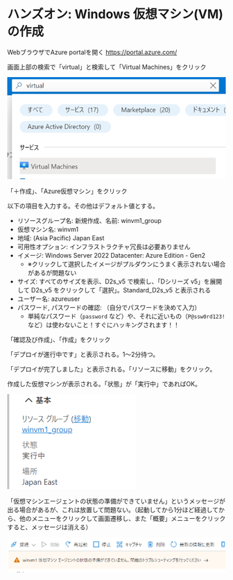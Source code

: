 # ハンズオン: Windows 仮想マシン(VM) の作成

WebブラウザでAzure portalを開く
https://portal.azure.com/

画面上部の検索で「virtual」と検索して「Virtual Machines」をクリック

![](../images/ss-2022-04-01-11-00-28.png)

「＋作成」、「Azure仮想マシン」をクリック

以下の項目を入力する。その他はデフォルト値とする。

- リソースグループ名: 新規作成、名前: winvm1_group
- 仮想マシン名: winvm1
- 地域: (Asia Pacific) Japan East
- 可用性オプション: インフラストラクチャ冗長は必要ありません
- イメージ: Windows Server 2022 Datacenter: Azure Edition - Gen2
  - ※クリックして選択したイメージがプルダウンにうまく表示されない場合があるが問題ない
- サイズ: すべてのサイズを表示、D2s_v5 で検索し、「Dシリーズ v5」を展開して D2s_v5 をクリックして「選択」。Standard_D2s_v5 と表示される
- ユーザー名: azureuser
- パスワード, パスワードの確認: （自分でパスワードを決めて入力）
  - 単純なパスワード（`password` など）や、それに近いもの（`P@ssw0rd123!`など）は使わないこと！すぐにハッキングされます！！

「確認及び作成」、「作成」をクリック

「デプロイが進行中です」と表示される。1～2分待つ。

「デプロイが完了しました」と表示される。「リソースに移動」をクリック。

作成した仮想マシンが表示される。「状態」が「実行中」であればOK。

![](../images/ss-2022-04-03-09-28-51.png)

「仮想マシンエージェントの状態の準備ができていません」というメッセージが出る場合があるが、これは放置して問題ない。（起動してから1分ほど経過してから、他のメニューをクリックして画面遷移し、また「概要」メニューをクリックすると、メッセージは消える）

![](../images/ss-2022-04-02-01-28-50.png)
